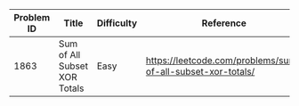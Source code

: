 | Problem ID | Title | Difficulty | Reference
| --- | --- | --- | ---
| 1863 | Sum of All Subset XOR Totals | Easy | https://leetcode.com/problems/sum-of-all-subset-xor-totals/
